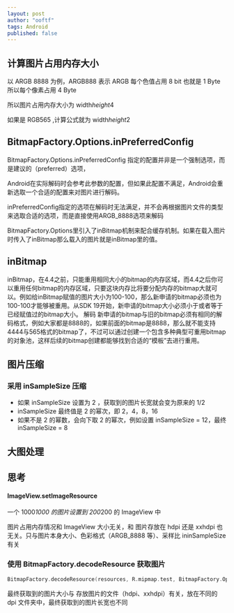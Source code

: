 ```yaml
---
layout: post
author: "ooftf"
tags: Android
published: false
---
```



## 计算图片占用内存大小
以 ARGB 8888 为例，ARGB888 表示 ARGB 每个色值占用 8 bit 也就是 1 Byte 所以每个像素占用 4 Byte

所以图片占用内存大小为 width*height*4

如果是 RGB565 ,计算公式就为 width*height*2

## BitmapFactory.Options.inPreferredConfig
BitmapFactory.Options.inPreferredConfig 指定的配置并非是一个强制选项，而是建议的（preferred）选项，

Android在实际解码时会参考此参数的配置，但如果此配置不满足，Android会重新选取一个合适的配置来对图片进行解码。

inPreferredConfig指定的选项在解码时无法满足，并不会再根据图片文件的类型来选取合适的选项，而是直接使用ARGB_8888选项来解码

BitmapFactory.Options里引入了inBitmap机制来配合缓存机制。如果在载入图片时传入了inBitmap那么载入的图片就是inBitmap里的值。

## inBitmap
inBitmap，在4.4之前，只能重用相同大小的bitmap的内存区域，而4.4之后你可以重用任何bitmap的内存区域，只要这块内存比将要分配内存的bitmap大就可以。例如给inBitmap赋值的图片大小为100-100，那么新申请的bitmap必须也为100-100才能够被重用。从SDK 19开始，新申请的bitmap大小必须小于或者等于已经赋值过的bitmap大小。 解码 新申请的bitmap与旧的bitmap必须有相同的解码格式，例如大家都是8888的，如果前面的bitmap是8888，那么就不能支持4444与565格式的bitmap了，不过可以通过创建一个包含多种典型可重用bitmap的对象池，这样后续的bitmap创建都能够找到合适的“模板”去进行重用。
## 图片压缩

### 采用 inSampleSize 压缩
* 如果 inSampleSize 设置为 2 ，获取到的图片长宽就会变为原来的 1/2
* inSampleSize 最终值是 2 的幂次，即 2，4，8，16
* 如果不是 2 的幂数，会向下取 2 的幂次，例如设置 inSampleSize = 12，最终 inSampleSize = 8
## 大图处理

## 思考

#### ImageView.setImageResource
一个 1000*1000 的图片设置到 200*200 的 ImageView 中

图片占用内存情况和 ImageView 大小无关，和 图片存放在 hdpi 还是 xxhdpi 也无关。只与图片本身大小、色彩格式（ARGB_8888 等）、采样比 ininSampleSize 有关

### 使用 BitmapFactory.decodeResource 获取图片
```kotlin
BitmapFactory.decodeResource(resources, R.mipmap.test, BitmapFactory.Options())
```
最终获取到的图片大小与 存放图片的文件（hdpi、xxhdpi）有关，放在不同的 dpi 文件夹中，最终获取到的图片长宽也不同